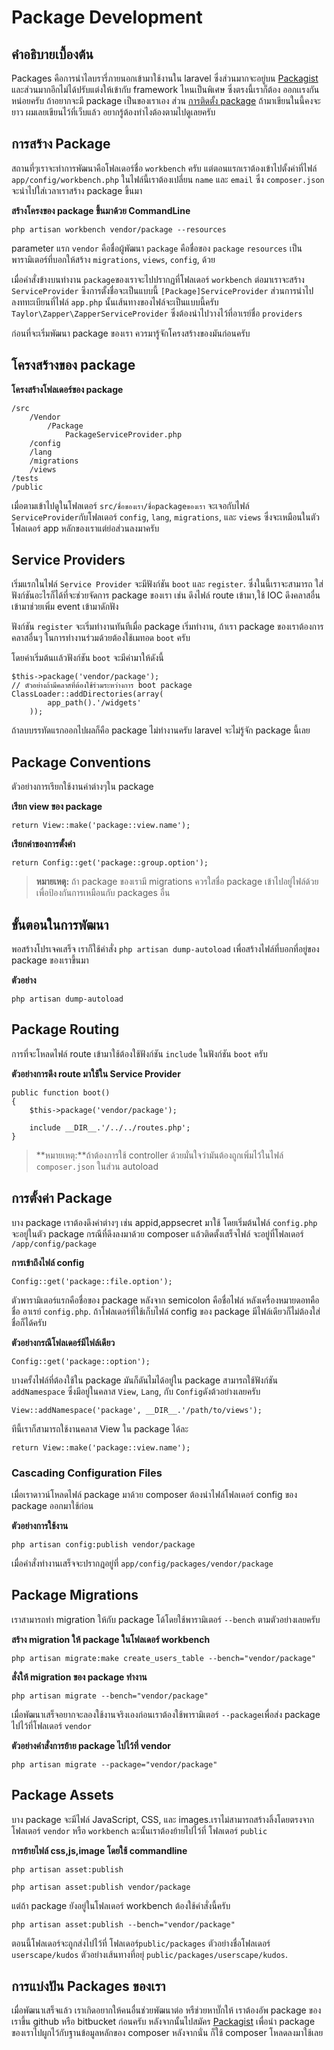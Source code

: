 # Package Development

<a name="introduction"></a>
## คำอธิบายเบื้องต้น

Packages คือการนำไลบรารี่ภายนอกเข้ามาใช้งานใน laravel ซึ่งส่วนมากจะอยู่บน [Packagist](http://packagist.org) และส่วนมากอีกไม่ได้ปรับแต่งให้เข้ากับ framework ไหนเป็นพิเศษ
ซึ่งตรงนี้เราก็ต้อง ออกเเรงกันหน่อยครับ ถ้าอยากจะมี package เป็นของเราเอง
ส่วน [การติดตั้ง package](http://taqmaninw.com/การติดตั้ง-package-บน-laravel-4) ถ้ามาเขียนในนี้คงจะยาว ผมเลยเขียนไว้ที่เว็บแล้ว อยากรู้ต้องทำไงต้องตามไปดูเลยครับ

<a name="creating-a-package"></a>
## การสร้าง Package

สถานที่ๆเราจะทำการพัฒนาคือโฟลเดอร์ชื่อ `workbench` ครับ แต่ตอนแรกเราต้องเข้าไปตั้งค่าที่ไฟล์ `app/config/workbench.php` ในไฟล์นี้เราต้องเปลี่ยน `name` และ `email` ซึ่ง `composer.json` จะนำไปใส่เวลาเราสร้าง package ขึ้นมา

**สร้างโครงของ package ขึ้นมาด้วย CommandLine**

	php artisan workbench vendor/package --resources

parameter แรก `vendor` คือชื่อผู้พัฒนา `package` คือชื่อของ `package` `resources` เป็นพารามิเตอร์ที่บอกให้สร้าง `migrations`, `views`, `config`, ด้วย

เมื่อคำสั่งข้างบนทำงาน `package`ของเราจะไปปรากฏที่โฟลเดอร์ `workbench` ต่อมาเราจะสร้าง `ServiceProvider` ซึงการตั้งชื่อจะเป็นแบบนี้ `[Package]ServiceProvider` ส่วนการนำไปลงททะเบียนที่ไฟล์ `app.php` นั้นเส้นทางของไฟล์จะเป็นแบบนี้ครับ `Taylor\Zapper\ZapperServiceProvider` ซึ่งต้องนำไปวางไว้ที่อาเรย์ชื่อ `providers` 

ก่อนที่จะเริ่มพัฒนา package ของเรา ควรมารู้จักโครงสร้างของมันก่อนครับ

<a name="package-structure"></a>
## โครงสร้างของ package


**โครงสร้างโฟลเดอร์ของ package**

	/src
		/Vendor
			/Package
				PackageServiceProvider.php
		/config
		/lang
		/migrations
		/views
	/tests
	/public

เมื่อตามเข้าไปดูในโฟลเดอร์ `src/ชื่อของเรา/ชื่อpackageของเรา` จะเจอกับไฟล์ `ServiceProvider`กับโฟลเดอร์ `config`, `lang`, `migrations`, และ `views` ซึ่งจะเหมือนในตัวโฟลเดอร์ app หลักของเราแต่ย่อส่วนลงมาครับ

<a name="service-providers"></a>
## Service Providers

เริ่มแรกในไฟล์ `Service Provider` จะมีฟังก์ชัน `boot` และ `register`. ซึ่งในนี้เราจะสามารถ ใส่ฟังก์ชันอะไรก็ได้ที่จะช่วยจัดการ package ของเรา เช่น ดึงไฟล์ route เข้ามา,ใช้ IOC ดึงคลาสอื่นเข้ามาช่วยเพิ่ม event เข้ามาดักฟัง

ฟังก์ชัน `register` จะเริ่มทำงานทันทีเมื่อ package เริ่มทำงาน, ถ้าเรา package ของเราต้องการคลาสอื่นๆ ในการทำงานร่วมด้วยต้องใช้เมทอด `boot` ครับ

โดยค่าเริ่มต้นเเล้วฟังก์ชัน `boot` จะมีค่ามาให้ดังนี้

	$this->package('vendor/package');
    // ตัวอย่างถ้ามีคลาสที่ต้องใช้ร่วมระหว่างการ boot package
	ClassLoader::addDirectories(array(
    		app_path().'/widgets'
    	));

ถ้าลบบรรทัดแรกออกไปผลก็คือ package ไม่ทำงานครับ laravel จะไม่รู้จัก package นี้เลย

<a name="package-conventions"></a>
## Package Conventions

ตัวอย่างการเรียกใช้งานค่าต่างๆใน package

**เรียก view ของ package**

	return View::make('package::view.name');

**เรียกค่าของการตั้งค่า**

	return Config::get('package::group.option');

> **หมายเหตุ:** ถ้า package ของเรามี migrations ควรใสชื่อ package เข้าไปอยู่ไฟล์ด้วย เพื่อป้องกันการเหมือนกับ packages อื่น

<a name="development-workflow"></a>
## ขั้นตอนในการพัฒนา

พอสร้างโปรเจคเสร็จ เราก็ใช้คำสั่ง `php artisan dump-autoload` เพื่อสร้างไฟล์ที่บอกที่อยู่ของ package ของเราขึ้นมา

**ตัวอย่าง**

	php artisan dump-autoload

<a name="package-routing"></a>
## Package Routing

การที่จะโหลดไฟล์ route เข้ามาใช้ต้องใช้ฟังก์ชัน `include` ในฟังก์ชัน `boot` ครับ

**ตัวอย่างการดึง route มาใช้ใน Service Provider**

	public function boot()
	{
		$this->package('vendor/package');

		include __DIR__.'/../../routes.php';
	}

> **หมายเหตุ:**ถ้าต้องการใช้ controller ด้วยมั่นใจว่ามันต้องถูกเพิ่มไว้ในไฟล์ `composer.json` ในส่วน autoload

<a name="package-configuration"></a>
## การตั้งค่า Package 

บาง package เราต้องดึงค่าต่างๆ เช่น appid,appsecret มาใช้ โดยเริ่มต้นไฟล์ `config.php` จะอยู่ในตัว package กรณีที่ดึงลงมาด้วย composer แล้วติดตั้งเสร็จไฟล์ จะอยู่ที่โฟลเดอร์ `/app/config/package`

**การเข้าถึงไฟล์ config**

	Config::get('package::file.option');

ตัวพารามิเตอร์แรกคือชื่อของ package หลังจาก semicolon คือชื่อไฟล์ หลังเครื่องหมายดอทคือชื่อ อาเรย์ `config.php`. ถ้าโฟลเดอร์ที่ใช้เก็บไฟล์ config ของ package มีไฟล์เดียวก็ไม่ต้องใส่ชื่อก็ได้ครับ

**ตัวอย่างกรณีโฟลเดอร์มีไฟล์เดียว**

	Config::get('package::option');

บางครั้งไฟล์ที่ต้องใช้ใน package มันก็ดันไมได้อยู่ใน package สามารถใช้ฟังก์ชัน `addNamespace` ซึ่งมีอยู่ในคลาส `View`, `Lang`, กับ `Config`ดังต้วอย่างเลยครับ


	View::addNamespace('package', __DIR__.'/path/to/views');

ทีนี้เราก็สามารถใช้งานคลาส View ใน package ได้ละ

	return View::make('package::view.name');


### Cascading Configuration Files

เมื่อเราดาวน์โหลดไฟล์ package มาด้วย composer ต้องนำไฟล์โฟลเดอร์ config ของ package ออกมาใช้ก่อน

**ตัวอย่างการใช้งาน**

	php artisan config:publish vendor/package

เมื่อคำสั่งทำงานเสร็จจะปรากฎอยู่ที่ `app/config/packages/vendor/package` 


<a name="package-migrations"></a>
## Package Migrations

เราสามารถทำ migration ให้กับ package โด้โดยใช้พารามิเตอร์ `--bench`  ตามตัวอย่างเลยครับ

**สร้าง migration ให้ package ในโฟลเดอร์ workbench**

	php artisan migrate:make create_users_table --bench="vendor/package"

**สั่งให้ migration ของ package ทำงาน**

	php artisan migrate --bench="vendor/package"

เมื่อพัฒนาเสร็จอยากจะลองใช้งานจริงเองก่อนเราต้องใช้พารามิเตอร์  `--package`เพื่อส่ง package ไปไว้ที่โฟลเดอร์ `vendor` 

**ตัวอย่างคำสั่งการย้าย package ไปไว้ที่ vendor**

	php artisan migrate --package="vendor/package"

<a name="package-assets"></a>
## Package Assets

บาง package จะมีไฟล์ JavaScript, CSS, และ images.เราไม่สามารถสร้างลิ้งโดยตรงจากโฟลเดอร์ `vendor` หรือ `workbench` ฉะนั้นเราต้องย้ายไปไว้ที่ โฟลเดอร์ `public` 

**การย้ายไฟล์ css,js,image โดยใช้ commandline**

	php artisan asset:publish

	php artisan asset:publish vendor/package

แต่ถ้า package ยังอยู่ในโฟลเดอร์ workbench ต้องใช้คำสั่งนี้ครับ

	php artisan asset:publish --bench="vendor/package"

ตอนนี้โฟลเดอร์จะถูกส่งไปไว้ที่ โฟลเดอร์`public/packages` ตัวอย่างชื่อโฟลเดอร์ `userscape/kudos` ตัวอย่างเส้นทางที่อยุ่ `public/packages/userscape/kudos`. 

<a name="publishing-packages"></a>
## การแบ่งปัน Packages ของเรา

เมื่อพัฒนาเสร็จแล้ว เราเกิดอยากให้คนอื่นช่วยพัฒนาต่อ หรืช่วยหาบั๊กให้ เราต้องอัพ package ของเราขึ้น github หรือ bitbucket ก่อนครับ หลังจากนั้นไปสมัคร [Packagist](http://packagist.org) เพื่อนำ package ของเราไปผูกไว้กับฐานข้อมูลหลักของ composer หลังจากนั่น ก็ใช้ composer โหลดลงมาใช้เลย


